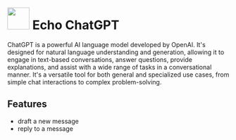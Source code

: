 # <img src="https://chatgptaihub.com/wp-content/uploads/2023/06/ChatGPT-logo-with-color-Background.png" height="50px"> Echo ChatGPT

ChatGPT is a powerful AI language model developed by OpenAI. It's designed for natural language understanding and generation, allowing it to engage in text-based conversations, answer questions, provide explanations, and assist with a wide range of tasks in a conversational manner. It's a versatile tool for both general and specialized use cases, from simple chat interactions to complex problem-solving.
 
## Features

- draft a new message
- reply to a message
